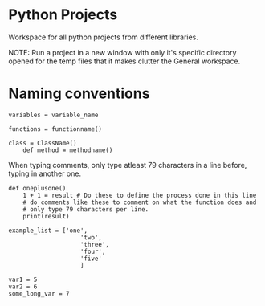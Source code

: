 # Python Projects

Workspace for all python projects from different libraries.

NOTE: Run a project in a new window with only it's specific directory opened
        for the temp files that it makes clutter the General workspace.

# Naming conventions

```
variables = variable_name
```
```
functions = functionname()
```
```
class = ClassName()
    def method = methodname()
```

When typing comments, only type atleast 79 characters in a line before,
typing in another one.
```
def oneplusone()
    1 + 1 = result # Do these to define the process done in this line
    # do comments like these to comment on what the function does and
    # only type 79 characters per line.
    print(result)
```
```
example_list = ['one',
                    'two',
                    'three',
                    'four',
                    'five'
                    ]
```
```
var1 = 5
var2 = 6
some_long_var = 7
```
